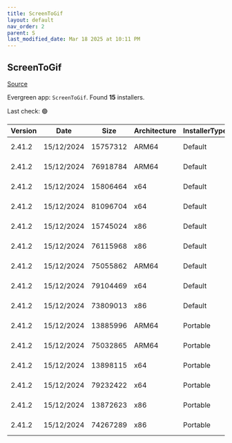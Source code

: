 ```yaml
---
title: ScreenToGif
layout: default
nav_order: 2
parent: S
last_modified_date: Mar 18 2025 at 10:11 PM
---
```


## ScreenToGif

[Source](https://github.com/NickeManarin/ScreenToGif)

Evergreen app: `ScreenToGif`. Found **15** installers.

Last check: 🟢

| Version | Date       | Size     | Architecture | InstallerType | Type | URI                                                                                                                                                                                                                                  |
| ------- | ---------- | -------- | ------------ | ------------- | ---- | ------------------------------------------------------------------------------------------------------------------------------------------------------------------------------------------------------------------------------------ |
| 2.41.2  | 15/12/2024 | 15757312 | ARM64        | Default       | msi  | [https://github.com/NickeManarin/ScreenToGif/releases/download/2.41.2/ScreenToGif.2.41.2.Light.Setup.Arm64.msi](https://github.com/NickeManarin/ScreenToGif/releases/download/2.41.2/ScreenToGif.2.41.2.Light.Setup.Arm64.msi)       |
| 2.41.2  | 15/12/2024 | 76918784 | ARM64        | Default       | msi  | [https://github.com/NickeManarin/ScreenToGif/releases/download/2.41.2/ScreenToGif.2.41.2.Setup.Arm64.msi](https://github.com/NickeManarin/ScreenToGif/releases/download/2.41.2/ScreenToGif.2.41.2.Setup.Arm64.msi)                   |
| 2.41.2  | 15/12/2024 | 15806464 | x64          | Default       | msi  | [https://github.com/NickeManarin/ScreenToGif/releases/download/2.41.2/ScreenToGif.2.41.2.Light.Setup.x64.msi](https://github.com/NickeManarin/ScreenToGif/releases/download/2.41.2/ScreenToGif.2.41.2.Light.Setup.x64.msi)           |
| 2.41.2  | 15/12/2024 | 81096704 | x64          | Default       | msi  | [https://github.com/NickeManarin/ScreenToGif/releases/download/2.41.2/ScreenToGif.2.41.2.Setup.x64.msi](https://github.com/NickeManarin/ScreenToGif/releases/download/2.41.2/ScreenToGif.2.41.2.Setup.x64.msi)                       |
| 2.41.2  | 15/12/2024 | 15745024 | x86          | Default       | msi  | [https://github.com/NickeManarin/ScreenToGif/releases/download/2.41.2/ScreenToGif.2.41.2.Light.Setup.x86.msi](https://github.com/NickeManarin/ScreenToGif/releases/download/2.41.2/ScreenToGif.2.41.2.Light.Setup.x86.msi)           |
| 2.41.2  | 15/12/2024 | 76115968 | x86          | Default       | msi  | [https://github.com/NickeManarin/ScreenToGif/releases/download/2.41.2/ScreenToGif.2.41.2.Setup.x86.msi](https://github.com/NickeManarin/ScreenToGif/releases/download/2.41.2/ScreenToGif.2.41.2.Setup.x86.msi)                       |
| 2.41.2  | 15/12/2024 | 75055862 | ARM64        | Default       | msix | [https://github.com/NickeManarin/ScreenToGif/releases/download/2.41.2/ScreenToGif.2.41.2.Package.arm64.msix](https://github.com/NickeManarin/ScreenToGif/releases/download/2.41.2/ScreenToGif.2.41.2.Package.arm64.msix)             |
| 2.41.2  | 15/12/2024 | 79104469 | x64          | Default       | msix | [https://github.com/NickeManarin/ScreenToGif/releases/download/2.41.2/ScreenToGif.2.41.2.Package.x64.msix](https://github.com/NickeManarin/ScreenToGif/releases/download/2.41.2/ScreenToGif.2.41.2.Package.x64.msix)                 |
| 2.41.2  | 15/12/2024 | 73809013 | x86          | Default       | msix | [https://github.com/NickeManarin/ScreenToGif/releases/download/2.41.2/ScreenToGif.2.41.2.Package.x86.msix](https://github.com/NickeManarin/ScreenToGif/releases/download/2.41.2/ScreenToGif.2.41.2.Package.x86.msix)                 |
| 2.41.2  | 15/12/2024 | 13885996 | ARM64        | Portable      | zip  | [https://github.com/NickeManarin/ScreenToGif/releases/download/2.41.2/ScreenToGif.2.41.2.Light.Portable.Arm64.zip](https://github.com/NickeManarin/ScreenToGif/releases/download/2.41.2/ScreenToGif.2.41.2.Light.Portable.Arm64.zip) |
| 2.41.2  | 15/12/2024 | 75032865 | ARM64        | Portable      | zip  | [https://github.com/NickeManarin/ScreenToGif/releases/download/2.41.2/ScreenToGif.2.41.2.Portable.Arm64.zip](https://github.com/NickeManarin/ScreenToGif/releases/download/2.41.2/ScreenToGif.2.41.2.Portable.Arm64.zip)             |
| 2.41.2  | 15/12/2024 | 13898115 | x64          | Portable      | zip  | [https://github.com/NickeManarin/ScreenToGif/releases/download/2.41.2/ScreenToGif.2.41.2.Light.Portable.x64.zip](https://github.com/NickeManarin/ScreenToGif/releases/download/2.41.2/ScreenToGif.2.41.2.Light.Portable.x64.zip)     |
| 2.41.2  | 15/12/2024 | 79232422 | x64          | Portable      | zip  | [https://github.com/NickeManarin/ScreenToGif/releases/download/2.41.2/ScreenToGif.2.41.2.Portable.x64.zip](https://github.com/NickeManarin/ScreenToGif/releases/download/2.41.2/ScreenToGif.2.41.2.Portable.x64.zip)                 |
| 2.41.2  | 15/12/2024 | 13872623 | x86          | Portable      | zip  | [https://github.com/NickeManarin/ScreenToGif/releases/download/2.41.2/ScreenToGif.2.41.2.Light.Portable.x86.zip](https://github.com/NickeManarin/ScreenToGif/releases/download/2.41.2/ScreenToGif.2.41.2.Light.Portable.x86.zip)     |
| 2.41.2  | 15/12/2024 | 74267289 | x86          | Portable      | zip  | [https://github.com/NickeManarin/ScreenToGif/releases/download/2.41.2/ScreenToGif.2.41.2.Portable.x86.zip](https://github.com/NickeManarin/ScreenToGif/releases/download/2.41.2/ScreenToGif.2.41.2.Portable.x86.zip)                 |
